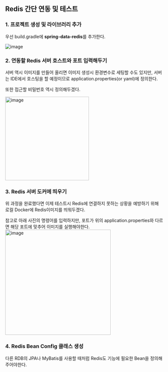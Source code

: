 <h2>Redis 간단 연동 및 테스트</h2>

<h3>1. 프로젝트 생성 및 라이브러리 추가</h3>

우선 build.gradle에 <b>spring-data-redis</b>를 추가한다.

![image](https://github.com/Koo-sangwoo/redis_conn_test/assets/109846153/fa777639-c1df-43d5-8809-48597fc18b69)

<h3>2. 연동할 Redis 서버 호스트와 포트 입력해두기</h3>
서버 역시 이미지를 만들어 올리면 이미지 생성시 환경변수로 세팅할 수도 있지만, 서버는 IDE에서 호스팅을 할 예정이므로 application.properties(or yaml)에 정의한다.

또한 접근할 비밀번호 역시 정의해두겠다.

<img width="266" alt="image" src="https://github.com/Koo-sangwoo/redis_conn_test/assets/109846153/73a7676b-99ff-4a86-b589-934a364632cb">

<h3>3. Redis 서버 도커에 띄우기</h3>

위 과정을 완료했다면 이제 테스트시 Redis에 연결하지 못하는 상황을 예방하기 위해 로컬 Docker에 Redis이미지를 띄워두겠다.

참고로 아래 사진의 명령어를 입력하지만, 포트가 위의 application.properties와 다르면 해당 포트에 맞추어 이미지를 실행해야한다.
<img width="335" alt="image" src="https://github.com/Koo-sangwoo/redis_conn_test/assets/109846153/0ab37f27-f366-4cf2-9191-904f7c1517bc">

<h3>4. Redis Bean Config 클래스 생성</h3>
다른 RDB의 JPA나 MyBatis를 사용할 때처럼 Redis도 기능에 필요한 Bean을 정의해주어야한다.

